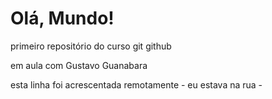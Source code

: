 # Olá, Mundo!
 primeiro repositório do curso git github

em aula com Gustavo Guanabara

esta linha foi acrescentada remotamente - eu estava na rua -
